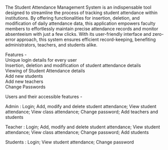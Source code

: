 The Student Attendance Management System is an indispensable tool designed to streamline the process of tracking student attendance within institutions. By offering functionalities for insertion, deletion, and modification of daily attendance data, this application empowers faculty members to effortlessly maintain precise attendance records and monitor absenteeism with just a few clicks. With its user-friendly interface and zero-error approach, this system ensures efficient record-keeping, benefiting administrators, teachers, and students alike.



Features -  
Unique login details for every user  
Insertion, deletion and modification of student attendance details  
Viewing of Student Attendance details   
Add new students  
Add new teachers  
Change Passwords  



Users and their accessible features - 

Admin : Login; Add, modify and delete student attendance; View student attendance; View class attendance; Change password; Add teachers and students

Teacher : Login; Add, modify and delete student attendance; View student attendance; View class attendance; Change password; Add students

Students : Login; View student attendance; Change password
